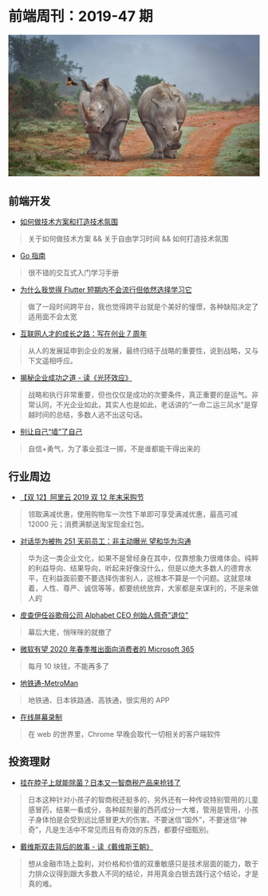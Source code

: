 # 前端周刊：2019-47 期

[![](/img/bing/20191204.png?imageView2/2/w/960)](https://cn.bing.com/search?q=犀牛)

## 前端开发

- [如何做技术方案和打造技术氛围](https://www.yuque.com/iscott/tl/ougqh8)

> 关于如何做技术方案 && 关于自由学习时间 && 如何打造技术氛围

- [Go 指南](https://tour.go-zh.org/list)

> 很不错的交互式入门学习手册

- [为什么我觉得 Flutter 短期内不会流行但依然选择学习它](https://limboy.me/essay/2019/01/07/is-flutter-the-future.html)

> 做了一段时间跨平台，我也觉得跨平台就是个美好的憧憬，各种缺陷决定了适用面不会太宽

- [互联网人才的成长之路：写在创业 7 周年](http://blog.devtang.com/2019/04/22/startup-anniversary-note/)

> 从人的发展延申到企业的发展，最终归结于战略的重要性，说到战略，又与下文遥相呼应。

- [揭秘企业成功之道 - 读《光环效应》](http://blog.devtang.com/2019/04/25/the-halo-effect-book-summary/)

> 战略和执行非常重要，但也仅仅是成功的次要条件，真正重要的是运气。非常认同，不光企业如此，其实人也是如此，老话讲的“一命二运三风水”是穿越时间的总结，多数人逃不出这句话。

- [别让自己“墙”了自己](https://coolshell.cn/articles/20276.html)

> 自信+勇气，为了事业孤注一掷，不是谁都能干得出来的

## 行业周边

- [【双 12】阿里云 2019 双 12 年末采购节](https://www.aliyun.com/1212/2019/home?userCode=y31qmczl)

> 领取满减优惠，使用购物车一次性下单即可享受满减优惠，最高可减 12000 元；消费满额送淘宝现金红包。

- [对话华为被拘 251 天前员工：非主动曝光 望和华为沟通](https://www.cnbeta.com/articles/tech/916877.htm)

> 华为这一类企业文化，如果不是曾经身在其中，仅靠想象力很难体会。纯粹的利益导向、结果导向，听起来好像没什么，但是以绝大多数人的德育水平，在利益面前要不要选择伤害别人，这根本不算是一个问题。这就意味着，人性、尊严、诚信等等，都要统统放弃，大家都是来谋利的，不是来做人的

- [皮查伊任谷歌母公司 Alphabet CEO 创始人佩奇"退位"](https://tech.163.com/19/1204/07/EVHNJEKR00097U7R.html)

> 幕后大佬，悄咪咪的就撤了

- [微软有望 2020 年春季推出面向消费者的 Microsoft 365](https://www.cnbeta.com/articles/tech/918177.htm)

> 每月 10 块钱，不能再多了

- [地铁通-MetroMan](https://metroman.cn/)

> 地铁通、日本铁路通、高铁通，很实用的 APP

- [在线屏幕录制](https://www.p2hp.com/screenrecord.html)

> 在 web 的世界里，Chrome 早晚会取代一切相关的客户端软件

## 投资理财

- [挂在脖子上就能除菌？日本又一智商税产品来抢钱了](https://www.cnbeta.com/articles/tech/917177.htm)

> 日本这种针对小孩子的智商税还挺多的，另外还有一种传说特别管用的儿童感冒药，结果一看成分，各种超剂量的西药成分一大堆，管用是管用，小孩子身体怕是会受到远比感冒更大的伤害。不要迷信“国外”，不要迷信“神奇”，凡是生活中不常见而且有奇效的东西，都要仔细甄别。

- [戴维斯双击背后的故事 - 读《戴维斯王朝》](http://blog.devtang.com/2019/04/12/Davis-double-killing-effect/)

> 想从金融市场上盈利，对价格和价值的双重敏感只是技术层面的能力，敢于力排众议得到跟大多数人不同的结论，并用真金白银去践行这个结论，才是真的难。
